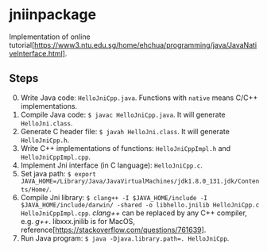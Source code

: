 # jniinpackage
Implementation of online tutorial[https://www3.ntu.edu.sg/home/ehchua/programming/java/JavaNativeInterface.html].

## Steps
0. Write Java code: `HelloJniCpp.java`. Functions with `native` means C/C++ implementations.
0. Compile Java code: `$ javac HelloJniCpp.java`.  It will generate `HelloJni.class`.
0. Generate C header file: `$ javah HelloJni.class`.  It will generate `HelloJniCpp.h`.
0. Write C++ implementations of functions: `HelloJniCppImpl.h` and `HelloJniCppImpl.cpp`.
0. Implement Jni interface (in C language): `HelloJniCpp.c`.
0. Set java path: `$ export JAVA_HOME=/Library/Java/JavaVirtualMachines/jdk1.8.0_131.jdk/Contents/Home/`.
0. Compile Jni library: `$ clang++ -I $JAVA_HOME/include -I $JAVA_HOME/include/darwin/ -shared -o libhello.jnilib HelloJniCpp.c HelloJniCppImpl.cpp`.  _clang++_ can be replaced by any C++ compiler, e.g. _g++_.  libxxx.jnilib is for MacOS, reference[https://stackoverflow.com/questions/761639].
0. Run Java program: `$ java -Djava.library.path=. HelloJniCpp`.

